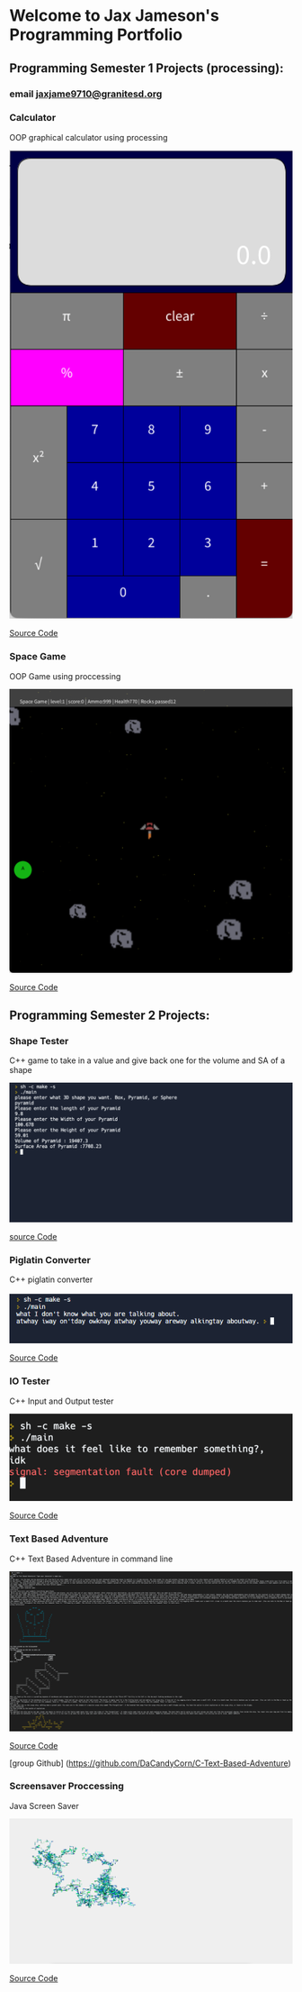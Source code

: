 # Welcome to Jax Jameson's Programming Portfolio

## Programming Semester 1 Projects (processing):
### email [jaxjame9710@granitesd.org](jaxjame9710@granitesd.org)

### Calculator

OOP graphical calculator using processing

![Calculator](https://github.com/600222212/ProgrammingPortfolioA32023/blob/gh-pages/images/Calc.png?raw=true)

[Source Code](https://github.com/600222212/ProgrammingPortfolioA32023/tree/gh-pages/src/calc)

### Space Game

OOP Game using proccessing

![SpaceGame](https://github.com/600222212/ProgrammingPortfolioA32023/blob/gh-pages/images/SpaceGame2.png?raw=true)

[Source Code](https://github.com/600222212/ProgrammingPortfolioA32023/tree/gh-pages/src/SpaceGame)

## Programming Semester 2 Projects:

### Shape Tester

C++ game to take in a value and give back one for the volume and SA of a shape

![ShapeTester](https://github.com/600222212/ProgrammingPortfolioA32023/blob/gh-pages/images/Shapetester.png?raw=true)

[source Code](https://github.com/600222212/ProgrammingPortfolioA32023/tree/gh-pages/src/ShapeTester/ShapeTesterMain)

### Piglatin Converter

C++ piglatin converter

![Piglatin](https://github.com/600222212/ProgrammingPortfolioA32023/blob/gh-pages/images/Strings.png?raw=true)

[Source Code](https://github.com/600222212/ProgrammingPortfolioA32023/blob/gh-pages/src/Strings%20(1).zip)

### IO Tester

C++ Input and Output tester

![IOTester](https://github.com/600222212/ProgrammingPortfolioA32023/blob/gh-pages/images/IOtester.png?raw=true)

[Source Code](https://github.com/600222212/ProgrammingPortfolioA32023/tree/gh-pages/C%2B%2BSRC/IOTester)

### Text Based Adventure

C++ Text Based Adventure in command line

![TextBasedAdventure](https://github.com/600222212/ProgrammingPortfolioA32023/blob/gh-pages/images/TextBasedAdventure.png?raw=true)

[Source Code](https://github.com/600222212/ProgrammingPortfolioA32023/tree/gh-pages/C%2B%2BSRC/TextBasedAdventure%20(3))

[group Github] (https://github.com/DaCandyCorn/C-Text-Based-Adventure)

### Screensaver Proccessing

Java Screen Saver

![ScreenSaver](https://github.com/600222212/ProgrammingPortfolioA32023/blob/gh-pages/images/Screensaver.png?raw=true)

[Source Code](https://github.com/600222212/ProgrammingPortfolioA32023/tree/gh-pages/C%2B%2BSRC/screensaver)
